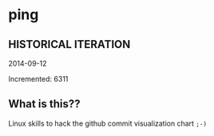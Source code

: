 # ping

## HISTORICAL ITERATION
2014-09-12

Incremented: 6311

## What is this?? 
Linux skills to hack the github commit visualization chart `;-)`
